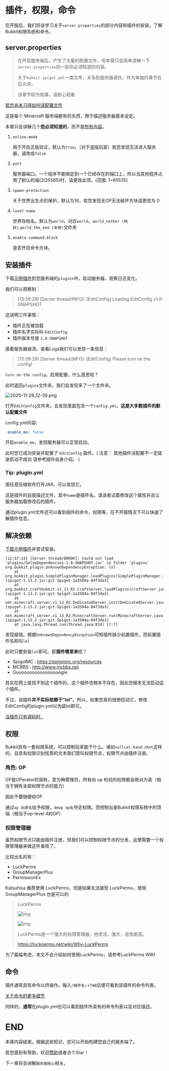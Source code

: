 # 插件，权限，命令

在开服后，我们将会学习关于`server.properties`的部分内容和插件的安装，了解Bukkit权限系统和命令。

## server.properties

>  在开启服务端后，产生了大量的配置文件。但本章只会简单讲解一下`server.properties`的一些你必须知道的内容。
>
> 关于`bukkit spigot.yml`一类文件，关系到服务器调优，作为单独的章节在后头讲。
>
> 该章节较为枯燥，请耐心观看

[若您尚未习得如何读配置文件](Config.md)

这是每个 Minecraft 服务端都有的东西，用于描述服务器基本设定。

本章只会讲解几个**您必须知道的**，而不是[所有内容](https://minecraft-zh.gamepedia.com/Server.properties)。

1. `online-mode`

   用于开启正版验证，默认为`true`。（对于盗版玩家）若您发现无法进入服务器，请改成`false`

2. `port`

   服务器端口。一个程序不能绑定到一个已经存在的端口上，所以当其他程序占用了默认的端口(25565)时，请更改此项。(范围: 1~65535)

3. `spawn-protection`

   关于世界出生点的保护。默认为16，若您发现无OP无法破坏方块请更改为 0

4. `level-name`

   世界存档名。默认为`world`，对应`world`，`world_nether (地狱)`,`world_the_end (末地)`文件夹

5. `enable-command-block`

   是否开启命令方块。

## 安装插件

下载[示例插件](../../examples/After_First_Start/1/ExamplePlugin.jar)到您服务端的`plugins`中，启动服务器，观察日志变化。

我们可以观察到：

> [13:39:29] [Server thread/INFO]: [EditConfig] Loading EditConfig v1.0-SNAPSHOT

这说明三件事情：

- 插件正在被加载
- 插件名字实际叫 `EditConfig`
- 插件版本号是 `1.0-SNAPSHOT` 

接着服务器崩溃。查看Logs我们可以发现一条信息：

> [13:39:29] [Server thread/INFO]: [EditConfig] Please turn on the config!

`turn on the config`，启用配置，什么意思呢？

此时返回`plugins`文件夹，我们会发现多了一个文件夹。

![2020-11-28_12-39.png](https://i.loli.net/2020/11/28/LzRK3q6r4otxbQf.png)

打开`EditConfig`文件夹，会发现里面包含一个`config.yml`。**这是大多数插件的默认配置文件**

config.yml内容:

```yaml
 enable_me: false
```

开启`enable_me`，发现服务器可以正常启动。

此时您已成功安装并配置了 `EditConfig` 插件。( 注意： 其他插件没配置不一定就是启动不成功 请参考插件自身介绍。 )

### Tip: plugin.yml

用任意压缩软件打开JAR，可以发现它。

这是插件的自我描述文件，其中`name`是插件名。请读者试着修改这个属性并且让服务器加载修改后的插件。

通过plugin.yml文件还可以看到插件的命令，权限等，在不开服情况下可以快速了解插件信息。

## 解决依赖

[下载示例插件](../../examples/After_First_Start/1/SolveDependencies-1.0-SNAPSHOT.jar)并尝试安装。

```
[12:57:33] [Server thread/ERROR]: Could not load 'plugins/SolveDependencies-1.0-SNAPSHOT.jar' in folder 'plugins'
org.bukkit.plugin.UnknownDependencyException: lol
	at org.bukkit.plugin.SimplePluginManager.loadPlugins(SimplePluginManager.java:220) [spigot-1.13.2.jar:git-Spigot-1a3504a-84f3da3]
	at org.bukkit.craftbukkit.v1_13_R2.CraftServer.loadPlugins(CraftServer.java:325) [spigot-1.13.2.jar:git-Spigot-1a3504a-84f3da3]
	at net.minecraft.server.v1_13_R2.DedicatedServer.init(DedicatedServer.java:213) [spigot-1.13.2.jar:git-Spigot-1a3504a-84f3da3]
	at net.minecraft.server.v1_13_R2.MinecraftServer.run(MinecraftServer.java:698) [spigot-1.13.2.jar:git-Spigot-1a3504a-84f3da3]
	at java.lang.Thread.run(Thread.java:834) [?:?]
```

发现报错。根据`UnknownDependencyException`可知插件缺少前置插件，而前置插件名称叫`lol`

此时只要安装`lol`即可。那**插件哪里来**呢？

- SpigotMC : https://spigotmc.org/resources
- MCBBS : http://www.mcbbs.net
- Gooooooooooooooooogle

其实在网上是找不到这个插件的，这个插件也根本不存在，因此您根本无法启动这个插件。

不过，该插件**并不实际依赖于"lol"**。所以，如果您真的很想启动它，修改EditConfig的plugin.yml以伪装lol即可。

[当插件只有源码时..](./Compile_Plugin.md)

## 权限

Bukkit具有一套权限系统，可以控制玩家能干什么。诸如`nullcat.hand.shot`这样的，且具有权限识别性质的文本我们管叫权限节点，权限节点由插件注册。

### 角色: OP

OP是OPerator的简称，意为~~狗~~管理员，所有向 op 检验的权限都会绝对为真（相当于拥有全部权限节点的能力）

因此不要随便给OP

通过`op 玩家名`给予权限，`deop op名`夺走权限。而控制台是Bukkit权限系统中的顶端（相当于op-level 4的OP）

### 权限管理器

虽然权限节点只能由插件注册，但我们可以控制权限节点的分发，这便需要一个权限管理器来做这件事情了。

比较出名的有：

- LuckPerms 
- GroupManagerPlus
- PermissionEx

Katsuhisa 推荐使用 LuckPerms，但是如果无法接受 LuckPerms，使用 GroupManagerPlus 也是可以的

> LuckPerms
>
> ![img](https://i.imgur.com/Ta7gtd9.png)
>
> ![img](https://i.imgur.com/nkdtDkG.png)
>
> LuckPerms是一个强大的权限管理器，他灵活，强大，且性能高。
>
> https://luckperms.net/wiki/Why-LuckPerms

为了篇幅考虑，本文不会介绍如何使用LuckPerms，请参考LuckPerms WIKI

## 命令

插件通常具有命令以供操作。输入`/插件名:`+`TAB`后便可看到该插件的命令列表。

[关于命令的更多细节](../1/Command_And_Arguments.md)

同样的，**通常**在plugin.yml也可以看到插件所具有的命令列表以及对应描述。

# END

本章内容结束。根据这些知识，您可以开始构建您自己的服务端了。

若您感到有帮助，欢迎[赞助](https://afdian.net/@omgib67)或者点个Star！

下一章将会讲解`服务端核心`相关。